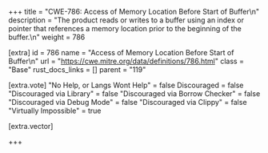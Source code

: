 +++
title = "CWE-786: Access of Memory Location Before Start of Buffer\n"
description = "The product reads or writes to a buffer using an index or pointer that references a memory location prior to the beginning of the buffer.\n"
weight = 786

[extra]
id = 786
name = "Access of Memory Location Before Start of Buffer\n"
url = "https://cwe.mitre.org/data/definitions/786.html"
class = "Base"
rust_docs_links = []
parent = "119"

[extra.vote]
"No Help, or Langs Wont Help" = false
Discouraged = false
"Discouraged via Library" = false
"Discouraged via Borrow Checker" = false
"Discouraged via Debug Mode" = false
"Discouraged via Clippy" = false
"Virtually Impossible" = true

[extra.vector]

+++